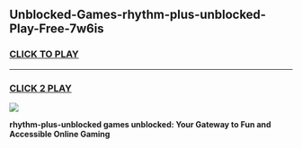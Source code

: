 
## Unblocked-Games-rhythm-plus-unblocked-Play-Free-7w6is
<h3>
<a href="https://premium76.site?title=rhythm-plus-unblocked&ref=20M">CLICK TO PLAY</a></h3>
<hr>

<h3>
<a href="https://premium76.site?title=rhythm-plus-unblocked&ref=20M">CLICK 2 PLAY</a>
  
</h3>

<a href="https://premium76.site?title=rhythm-plus-unblocked&ref=19M"><img src="https://clearcache.store/games.png"></a>


**rhythm-plus-unblocked games unblocked: Your Gateway to Fun and Accessible Online Gaming**
